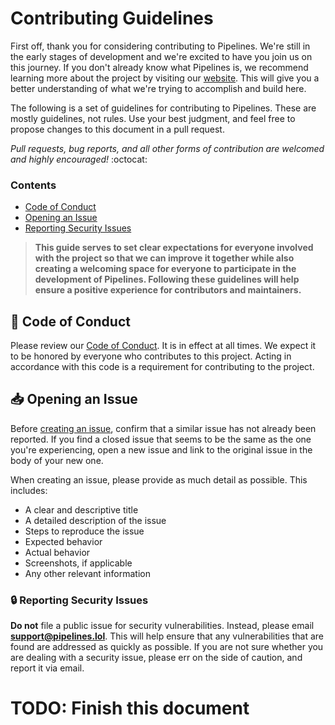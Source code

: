 # Contributing Guidelines

First off, thank you for considering contributing to Pipelines. We're still in the early stages of development and we're excited to have you join us on this journey. If you don't already know what Pipelines is, we recommend learning more about the project by visiting our [website](https://pipelines.lol). This will give you a better understanding of what we're trying to accomplish and build here.

The following is a set of guidelines for contributing to Pipelines. These are mostly guidelines, not rules. Use your best judgment, and feel free to propose changes to this document in a pull request.

_Pull requests, bug reports, and all other forms of contribution are welcomed and highly encouraged!_ :octocat:

### Contents

- [Code of Conduct](#book-code-of-conduct)
- [Opening an Issue](#inbox_tray-opening-an-issue)
- [Reporting Security Issues](#lock-reporting-security-issues)

> **This guide serves to set clear expectations for everyone involved with the project so that we can improve it together while also creating a welcoming space for everyone to participate in the development of Pipelines. Following these guidelines will help ensure a positive experience for contributors and maintainers.**

## :book: Code of Conduct

Please review our [Code of Conduct](/CODE_OF_CONDUCT.md). It is in effect at all times. We expect it to be honored by everyone who contributes to this project. Acting in accordance with this code is a requirement for contributing to the project.

## :inbox_tray: Opening an Issue

Before [creating an issue](https://help.github.com/en/github/managing-your-work-on-github/creating-an-issue), confirm that a similar issue has not already been reported. If you find a closed issue that seems to be the same as the one you're experiencing, open a new issue and link to the original issue in the body of your new one.

When creating an issue, please provide as much detail as possible. This includes:

- A clear and descriptive title
- A detailed description of the issue
- Steps to reproduce the issue
- Expected behavior
- Actual behavior
- Screenshots, if applicable
- Any other relevant information

### :lock: Reporting Security Issues

**Do not** file a public issue for security vulnerabilities. Instead, please email **support@pipelines.lol**. This will help ensure that any vulnerabilities that are found are addressed as quickly as possible. If you are not sure whether you are dealing with a security issue, please err on the side of caution, and report it via email.

# TODO: Finish this document
